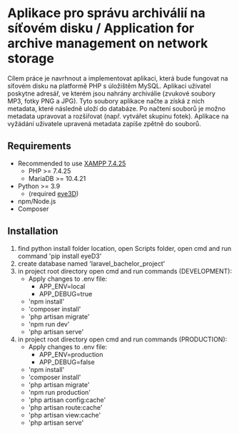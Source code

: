 # Aplikace pro správu archiválií na síťovém disku / Application for archive management on network storage

Cílem práce je navrhnout a implementovat aplikaci, která bude fungovat na síťovém disku na platformě PHP
s úložištěm MySQL. Aplikaci uživatel poskytne adresář, ve kterém jsou nahrány archiválie (zvukové soubory
MP3, fotky PNG a JPG). Tyto soubory aplikace načte a získá z nich metadata, které následně uloží do databáze.
Po načtení souborů je možno metadata upravovat a rozšiřovat (např. vytvářet skupinu fotek). Aplikace na
vyžádání uživatele upravená metadata zapíše zpětně do souborů.

## Requirements
- Recommended to use [XAMPP 7.4.25](https://sourceforge.net/projects/xampp/files/XAMPP%20Windows/7.4.25/)
    - PHP >= 7.4.25
    - MariaDB >= 10.4.21
- Python >= 3.9 
    - (required [eye3D](https://eyed3.readthedocs.io/en/latest/installation.html))
- npm/Node.js
- Composer

## Installation
1. find python install folder location, open Scripts folder, open cmd and run command 'pip install eyeD3'
2. create database named 'laravel_bachelor_project'
3. in project root directory open cmd and run commands (DEVELOPMENT):
    - Apply changes to .env file:
        - APP_ENV=local
        - APP_DEBUG=true
    - 'npm install'
    - 'composer install'
    - 'php artisan migrate'
    - 'npm run dev'
    - 'php artisan serve'
4. in project root directory open cmd and run commands (PRODUCTION):
    - Apply changes to .env file:
        - APP_ENV=production
        - APP_DEBUG=false
    - 'npm install'
    - 'composer install'
    - 'php artisan migrate'
    - 'npm run production'
    - 'php artisan config:cache'
    - 'php artisan route:cache'
    - 'php artisan view:cache'
    - 'php artisan serve'

